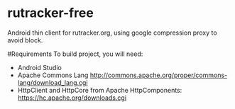 # rutracker-free
Android thin client for rutracker.org, using google compression proxy to avoid block.

#Requirements
To build project, you will need:
* Android Studio
* Apache Commons Lang http://commons.apache.org/proper/commons-lang/download_lang.cgi
* HttpClient and HttpCore from Apache HttpComponents: https://hc.apache.org/downloads.cgi
